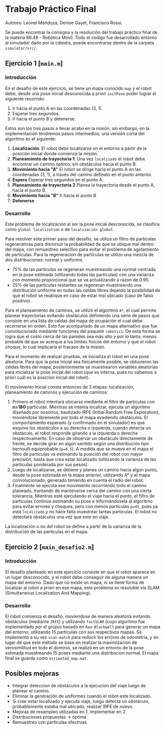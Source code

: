 # Trabajo Práctico Final

Autores: Leonel Mendoza, Denise Gayet, Francisco Rossi.

Se puede encontrar la consigna y la resolución del trabajo práctico final de la materia 86.48 - Robótica Móvil. Todo el codigo fue desarrollado entorno al simulador dado por la cátedra, puede encontrarse dentro de la carpeta `simulator/src/`.

## Ejercicio 1 [`main.m`]

### Introducción
En el desafío de este ejercicio, se tiene un mapa conocido `map` y el robot debe, desde una pose inicial desconocida a priori `initPose` poder lograr el siguiente recorrido:

1. Ir hacia el punto A en las coordenadas (3, 1).
2. Esperar tres segundos.
3. Ir hacia el punto B y detenerse.

Estos son los tres pasos a llevar acabo en la misión, sin embargo, en la implementación tendremos pasos intermedios, una versión corta del algoritmo es el siguiente:

1. **Localización**: El robot debe localizarse en el entorno a partir de la posición inicial donde comienza la misión.
2. **Planeamiento de trayectoria 1**: Una vez `localizado` el robot debe encontrar un camino óptimo, sin obstáculos hacia el punto B.
3. **Movimiento hacia "A"** El robot se dirige hacia el punto A en las coordenadas (3, 1), a través del camino definido en el punto anterior.
4. **Espera** Esperar tres segundos en el punto A.
5. **Planeamiento de trayectoria 2**  Planea la trayectoria desde el punto A, hacia el punto B.
6. **Movimiento hacia "B"** Ir hacia el punto B
7. **Detenerse**

### Desarrollo

Este problema de localización al ser la pose inicial desconocida, se clasifica como `global localization` o de `localización global`.

Para resolver este primer paso del desafío, se utiliza un filtro de partículas regenerativas para disminuir la probabilidad de que se ubique mal dentro del mapa, con remuestreo selectivo para evitar el problema de agotamiento de partículas. Para la regeneracion de partículas se utilizo una mezcla de dos distribuciones: normal y uniforme.

- 75% de las particulas se regeneran muestreando una normal centrada en la pose estimada (utilizando todas las particulas) con una varianza con momento proporcional que se va actualizando a razon de 0.95.
- 25% de las particulas restantes se regeneran muestreando una distribución uniforme en todas las celdas libres dejando la posibilidad de que el robot se reubique en caso de estar mal ubicado (caso de falso positivo).

Para el planeamiento de caminos, se utilizó el algoritmo `A*`, el cual permite planear trayectorias evitando obstáculos definiendo una serie de pasos que consiste en una lista de celdas del mapa de ocupación el cual debe recorrerse en orden. Esto fue acompañado de un mapa alternativo que fue convolucionado mediante funciones del paquete `robotics`. De esta forma se logra que el costo cerca de las paredes sea más alto y por lo tanto, menos probable de que se acerque a los límites físicos del entorno y que el robot choque, lo cual implicaría el fracaso de la misión.

Para el momento de realizar pruebas, se inicializa el robot en una pose aleatoria.
Para que la pose inicial sea físicamente posible, se obtuvieron las celdas libres del mapa, posteriormente se muestrearon variables aleatorias para inicializar la pose inicial del robot (que es interna, pues no sabemos a priori cuál es la posición inicial del robot).

El movimiento inicial consta entonces de 3 etapas: localización, planeamiento de caminos y ejecución de caminos:

1. Primero el robot intentará ubicarse mediante el filtro de particulas con **n=180** partículas. Mientras se intenta localizar, ejecuta un algoritmo diseñado por nosotros, bautizado IRFE (Initial Random Free Exploration), moviéndose libremente por todo el mapa evadiendo obstáculos. El comportamiento esperado (y confirmado en el simulador) es que esquive los obstáculos a su derecha o izquierda, cuando detecta un obstáculo, el robot responde girando a la izquierda o derecha respectivamente. En caso de observar un obstáculo directamente de frente, se decide girar en algún sentido según una distribución tipo bernoulli equiprobable (`p=0.5`). A medida que se mueve en el mapa el filtro de particulas va estimando la posición del robot con mayor precisión, hasta que crea estar localizado (utilizando la varianza de las particulas ponderada por sus pesos).
2. Luego de localizarse, se detiene y planea un camino hacia algún punto, desde la pose estimada en la etapa anterior, utilizando A* y el mapa convolucionado, generado teniendo en cuenta el radio del robot.
3. Finalmente se ejecuta ese movimiento recorriendo todo el camino planeado, trantando de mantenerse cerca del camino con una cierta tolerancia. Mientras esté ejecutando el viaje hacia el punto, el filtro de particulas continúa estimando su pose e informándosela al algoritmo para evitar errores y choques, pero con menos partículas `p=45`, pues ya está `localizado` y no hace falta muestrear tantas partículas. El robot no detectará obstáculos una vez que este en viaje.

La localización o no del robot se define a partir de la varianza de la distribución de las partículas en el mapa.

## Ejercicio 2 [`main_desafio2.m`]

### Introducción

El desafío planteado en este ejercicio consiste en que el robot aparece en un lugar desconocido, y el robot debe conseguir de alguna manera un mapa del entorno. Dado que no existe un mapa, ni se tiene forma de localizar al robot a priori en ese mapa, este problema es resoluble vía SLAM (Simultaneous Localization And Mapping).

### Desarrollo

El robot comienza el desafío, moviendose de manera aleatoria evitando obstáculos (mediante `IRFE`) y  utilizando `fastSLAM` (cuyo algoritmo fue implementado por el grupo) basado en `Rao-Blackwell` para generar un mapa del entorno, utilizando 15 partículas con sus respectivos mapas. Se implementó a su vez `scan-match` para reducir los errores de odometría, y en lugar de que este método se base en realizar la maximizacion de verosimilitud en todo el dominio, se realizó en un entorno de la pose estimada muestreando 15 poses mediante una distribucion normal. El mapa final se guarda como `estimated_map.mat`.

## Posibles mejoras

- Integrar deteccion de obstáculos a la ejecucion del viaje luego de planear el camino.
- Eliminar la generación de uniformes cuando el robot este localizado.
- Si cree estar localizado y ejecuta viaje, luego detecta un obstáculo, probablemente estaba mal ubicado, realizar IRFE de nuevo.
- Mejoras de resampleo utilizadas en 1, implementar en 2.
- Distribuciones propuestas -> óptima
- Remuestreo con particulas efectivas
